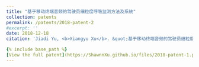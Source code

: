 ```yaml
---
title: "基于移动终端音频的驾驶员细粒度呼吸监测方法及系统"
collection: patents
permalink: /patents/2018-patent-2
#excerpt: ''
date: 2018-12-18
citation: 'Jiadi Yu, <b>Xiangyu Xu</b>. &quot;基于移动终端音频的驾驶员细粒度呼吸监测方法及系统.&quot; <i>ZL201810581296.9</i>. 2018. P.R.China.'

{% include base_path %}
[View the full patent](https://ShawnnXu.github.io/files/2018-patent-1.pdf)
---
```

